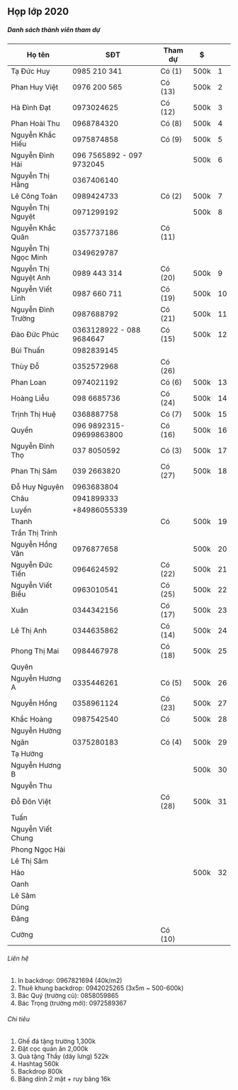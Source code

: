 ## Họp lớp 2020

##### Danh sách thành viên tham dự

| Họ tên                | SĐT                       | Tham dự   |    $      |    |
|-----------------------|---------------------------|-----------|-----------|----|
| Tạ Đức Huy            | 0985 210 341              | Có (1)    | 500k | 1  |    |
| Phan Huy Việt         | 0976 200 565              | Có (13)   | 500k | 2  |
| Hà Đình Đạt           | 0973024625                | Có (12)   | 500k | 3  |
| Phan Hoài Thu         | 0968784320                | Có (8)    | 500k | 4  |
| Nguyễn Khắc Hiếu      | 0975874858                | Có (9)    | 500k | 5  |
| Nguyễn Đình Hải       | ‭096 7565892‬ - ‭097 9732045‬ |           | 500k | 6  |
| Nguyễn Thị Hằng       | 0367406140                |           |           |    |
| Lê Công Toản          | 0989424733                | Có  (2)   | 500k | 7  |
| Nguyễn Thị Nguyệt     | 0971299192                |           | 500k | 8  |
| Nguyễn Khắc Quân      | 0357737186                | Có (11)   |           |    |
| Nguyễn Thị Ngọc Minh  | 0349629787                |           |           |    |
| Nguyễn Thị Nguyệt Anh | 0989 443 314              | Có (20)   | 500k | 9  |
| Nguyễn Viết Lĩnh      | 0987 660 711              | Có (19)   | 500k | 10 |
| Nguyễn Đình Trường    | 0987688792                | Có (21)   | 500k | 11 |
| Đào Đức Phúc          | ‭0363128922‬ - ‭088 9684647‬  | Có (15)   | 500k | 12 |
| Bùi Thuấn             | 0982839145                |           |           |    |
| Thùy Đỗ               | 0352572968                | Có (26)   |           |    |
| Phan Loan             | 0974021192                | Có (6)    | 500k | 13 |
| Hoàng Liễu            | 098 6685736               | Có (24)   | 500k | 14 |
| Trịnh Thị Huệ         | 0368887758                | Có (7)    | 500k | 15 |
| Quyền                 | 096 9892315-09699863800   | Có (16)   | 500k | 16 |
| Nguyễn Đình Thọ       | 037 8050592               | Có (3)    | 500k | 17 |
| Phan Thị Sâm          | 039 2663820               | Có (27)   | 500k | 18 |
| Đỗ Huy Nguyên         | 0963683804                |           |           |    |
| Châu                  | 0941899333                |           |           |    |
| Luyến                 | +84986055339              |           |           |    |
| Thanh                 |                           | Có        | 500k | 19 |
| Trần Thị Trinh        |                           |           |           |    |
| Nguyễn Hồng Vân       | 0976877658                |           | 500k | 20 |
| Nguyễn Đức Tiến       | 0964624592                | Có (22)   | 500k | 21 |
| Nguyễn Viết Biểu      | 0963010541                | Có (25)   | 500k | 22 |
| Xuân                  | 0344342156                | Có (17)   | 500k | 23 |
| Lê Thị Anh            | 0344635862                | Có (14)   | 500k | 24 |
| Phong Thị Mai         | 0984467978                | Có (18)   | 500k | 25 |
| Quyên                 |                           |           |           |    |
| Nguyễn Hương A        | 0335446261                | Có (5)    | 500k | 26 |
| Nguyễn Hồng           | 0358961124                | Có (23)   | 500k | 27 |
| Khắc Hoàng            | 0987542540                | Có        | 500k | 28 |
| Nguyễn Hường          |                           |           |      |    |
| Ngân                  | 0375280183                | Có (4)    | 500k | 29 |
| Tạ Hường              |                           |           |           |    |
| Nguyễn Hương B        |                           |           | 500k | 30 |
| Nguyễn Thu            |                           |           |           |    |
| Đỗ Đôn Việt           |                           | Có (28)   | 500k | 31 |
| Tuấn                  |                           |           |           |    |
| Nguyễn Viết Chung     |                           |           |           |    |
| Phong Ngọc Hải        |                           |           |           |    |
| Lê Thị Sâm            |                           |           |           |    |
| Hảo                   |                           |           | 500k | 32 |
| Oanh                  |                           |           |           |    |
| Lê Sâm                |                           |           |           |    |
| Dũng                  |                           |           |      |    |
| Đăng                  |                           |           |           |    |
| Cường                 |                           | Có (10)   |           |    |


###### Liên hệ

1. In backdrop: 0967821694 (40k/m2)
2. Thuê khung backdrop: 0942025265 (3x5m ~ 500-600k)
3. Bác Quý (trường cũ): 0858059865
4. Bác Trọng (trường mới): 0972589367

###### Chi tiêu

1. Ghế đá tặng trường 1,300k
2. Đặt cọc quán ăn 2,000k
3. Quà tặng Thầy (dây lưng) 522k
4. Hashtag 560k
5. Backdrop 800k
6. Băng dính 2 mặt + ruy băng 16k
 
